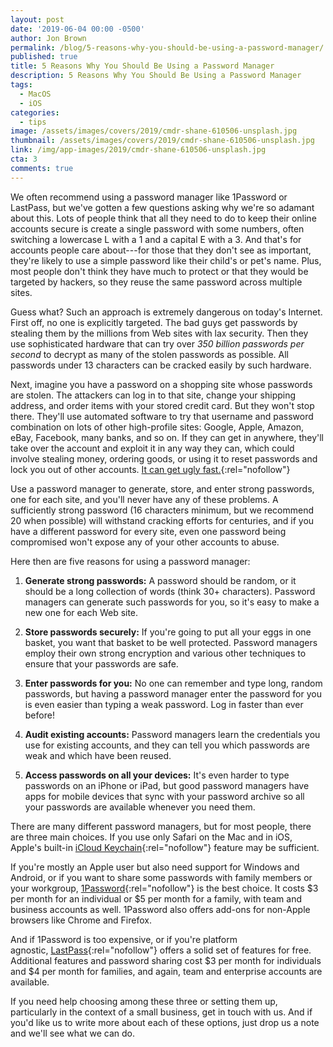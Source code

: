```yaml
---
layout: post
date: '2019-06-04 00:00 -0500'
author: Jon Brown
permalink: /blog/5-reasons-why-you-should-be-using-a-password-manager/
published: true
title: 5 Reasons Why You Should Be Using a Password Manager
description: 5 Reasons Why You Should Be Using a Password Manager
tags:
  - MacOS
  - iOS
categories:
  - tips
image: /assets/images/covers/2019/cmdr-shane-610506-unsplash.jpg
thumbnail: /assets/images/covers/2019/cmdr-shane-610506-unsplash.jpg
link: /img/app-images/2019/cmdr-shane-610506-unsplash.jpg
cta: 3
comments: true
---
```

We often recommend using a password manager like 1Password or LastPass,
but we've gotten a few questions asking why we're so adamant about this.
Lots of people think that all they need to do to keep their online
accounts secure is create a single password with some numbers, often
switching a lowercase L with a 1 and a capital E with a 3. And that's
for accounts people care about---for those that they don't see as
important, they're likely to use a simple password like their child's or
pet's name. Plus, most people don't think they have much to protect or
that they would be targeted by hackers, so they reuse the same password
across multiple sites.

Guess what? Such an approach is extremely dangerous on today's Internet.
First off, no one is explicitly targeted. The bad guys get passwords by
stealing them by the millions from Web sites with lax security. Then
they use sophisticated hardware that can try over *350 billion passwords
per second* to decrypt as many of the stolen passwords as possible. All
passwords under 13 characters can be cracked easily by such hardware.

Next, imagine you have a password on a shopping site whose passwords are
stolen. The attackers can log in to that site, change your shipping
address, and order items with your stored credit card. But they won't
stop there. They'll use automated software to try that username and
password combination on lots of other high-profile sites: Google, Apple,
Amazon, eBay, Facebook, many banks, and so on. If they can get in
anywhere, they'll take over the account and exploit it in any way they
can, which could involve stealing money, ordering goods, or using it to
reset passwords and lock you out of other accounts. [It can get ugly
fast.](https://www.wired.com/2012/08/apple-amazon-mat-honan-hacking/){:rel="nofollow"}

Use a password manager to generate, store, and enter strong passwords,
one for each site, and you'll never have any of these problems. A
sufficiently strong password (16 characters minimum, but we recommend 20
when possible) will withstand cracking efforts for centuries, and if you
have a different password for every site, even one password being
compromised won't expose any of your other accounts to abuse.

Here then are five reasons for using a password manager:

1.  **Generate strong passwords:** A password should be random, or it
should be a long collection of words (think 30+ characters).
Password managers can generate such passwords for you, so it's
easy to make a new one for each Web site.

2.  **Store passwords securely:** If you're going to put all your eggs
in one basket, you want that basket to be well protected. Password
managers employ their own strong encryption and various other
techniques to ensure that your passwords are safe.

3.  **Enter passwords for you:** No one can remember and type long,
random passwords, but having a password manager enter the password
for you is even easier than typing a weak password. Log in faster
than ever before!

4.  **Audit existing accounts:** Password managers learn the credentials
you use for existing accounts, and they can tell you which
passwords are weak and which have been reused.

5.  **Access passwords on all your devices:** It's even harder to type
passwords on an iPhone or iPad, but good password managers have
apps for mobile devices that sync with your password archive so
all your passwords are available whenever you need them.

There are many different password managers, but for most people, there
are three main choices. If you use only Safari on the Mac and in iOS,
Apple's built-in [iCloud
Keychain](https://support.apple.com/en-us/HT204085){:rel="nofollow"} feature
may be sufficient.

If you're mostly an Apple user but also need support for Windows and
Android, or if you want to share some passwords with family members or
your workgroup, [1Password](https://1password.com/){:rel="nofollow"} is the
best choice. It costs \$3 per month for an individual or \$5 per month
for a family, with team and business accounts as well. 1Password also
offers add-ons for non-Apple browsers like Chrome and Firefox.

And if 1Password is too expensive, or if you're platform
agnostic, [LastPass](https://www.lastpass.com/){:rel="nofollow"} offers a
solid set of features for free. Additional features and password sharing
cost \$3 per month for individuals and \$4 per month for families, and
again, team and enterprise accounts are available.

If you need help choosing among these three or setting them up,
particularly in the context of a small business, get in touch with us.
And if you'd like us to write more about each of these options, just
drop us a note and we'll see what we can do.
